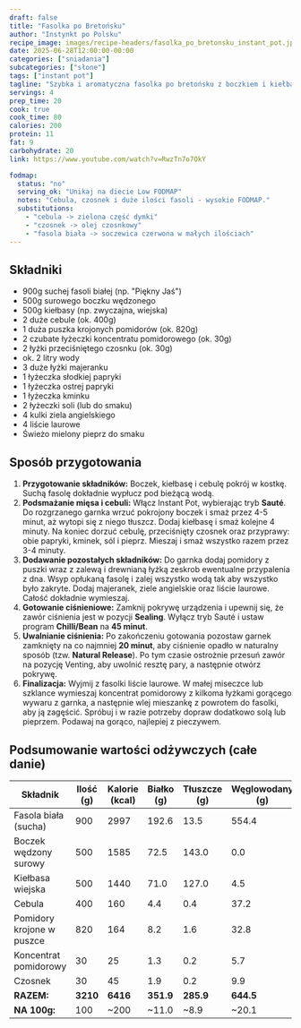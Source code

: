 ```yaml
---
draft: false  
title: "Fasolka po Bretońsku"  
author: "Instynkt po Polsku"  
recipe_image: images/recipe-headers/fasolka_po_bretonsku_instant_pot.jpg  
date: 2025-06-28T12:00:00-00:00  
categories: ["sniadania"]
subcategories: ["słone"]
tags: ["instant pot"]  
tagline: "Szybka i aromatyczna fasolka po bretońsku z boczkiem i kiełbasą, gotowana w Instant Pot bez wcześniejszego namaczania fasoli."  
servings: 4  
prep_time: 20  
cook: true  
cook_time: 80  
calories: 200
protein: 11
fat: 9
carbohydrate: 20 
link: https://www.youtube.com/watch?v=RwzTn7o7OkY

fodmap:
  status: "no"
  serving_ok: "Unikaj na diecie Low FODMAP"
  notes: "Cebula, czosnek i duże ilości fasoli - wysokie FODMAP."
  substitutions:
    - "cebula -> zielona część dymki"
    - "czosnek -> olej czosnkowy"
    - "fasola biała -> soczewica czerwona w małych ilościach"
---
```


## Składniki
*   900g suchej fasoli białej (np. "Piękny Jaś")
*   500g surowego boczku wędzonego
*   500g kiełbasy (np. zwyczajna, wiejska)
*   2 duże cebule (ok. 400g)
*   1 duża puszka krojonych pomidorów (ok. 820g)
*   2 czubate łyżeczki koncentratu pomidorowego (ok. 30g)
*   2 łyżki przeciśniętego czosnku (ok. 30g)
*   ok. 2 litry wody
*   3 duże łyżki majeranku
*   1 łyżeczka słodkiej papryki
*   1 łyżeczka ostrej papryki
*   1 łyżeczka kminku
*   2 łyżeczki soli (lub do smaku)
*   4 kulki ziela angielskiego
*   4 liście laurowe
*   Świeżo mielony pieprz do smaku

## Sposób przygotowania
1.  **Przygotowanie składników:** Boczek, kiełbasę i cebulę pokrój w kostkę. Suchą fasolę dokładnie wypłucz pod bieżącą wodą.
2.  **Podsmażanie mięsa i cebuli:** Włącz Instant Pot, wybierając tryb **Sauté**. Do rozgrzanego garnka wrzuć pokrojony boczek i smaż przez 4-5 minut, aż wytopi się z niego tłuszcz. Dodaj kiełbasę i smaż kolejne 4 minuty. Na koniec dorzuć cebulę, przeciśnięty czosnek oraz przyprawy: obie papryki, kminek, sól i pieprz. Mieszaj i smaż wszystko razem przez 3-4 minuty.
3.  **Dodawanie pozostałych składników:** Do garnka dodaj pomidory z puszki wraz z zalewą i drewnianą łyżką zeskrob ewentualne przypalenia z dna. Wsyp opłukaną fasolę i zalej wszystko wodą tak aby wszystko było zakryte. Dodaj majeranek, ziele angielskie oraz liście laurowe. Całość dokładnie wymieszaj.
4.  **Gotowanie ciśnieniowe:** Zamknij pokrywę urządzenia i upewnij się, że zawór ciśnienia jest w pozycji **Sealing**. Wyłącz tryb Sauté i ustaw program **Chilli/Bean** na **45 minut**.
5.  **Uwalnianie ciśnienia:** Po zakończeniu gotowania pozostaw garnek zamknięty na co najmniej **20 minut**, aby ciśnienie opadło w naturalny sposób (tzw. **Natural Release**). Po tym czasie ostrożnie przesuń zawór na pozycję Venting, aby uwolnić resztę pary, a następnie otwórz pokrywę.
6.  **Finalizacja:** Wyjmij z fasolki liście laurowe. W małej miseczce lub szklance wymieszaj koncentrat pomidorowy z kilkoma łyżkami gorącego wywaru z garnka, a następnie wlej mieszankę z powrotem do fasolki, aby ją zagęścić. Spróbuj i w razie potrzeby dopraw dodatkowo solą lub pieprzem. Podawaj na gorąco, najlepiej z pieczywem.

## Podsumowanie wartości odżywczych (całe danie)

| Składnik                 | Ilość (g) | Kalorie (kcal) | Białko (g) | Tłuszcze (g) | Węglowodany (g) |
|--------------------------|-----------|----------------|------------|--------------|-----------------|
| Fasola biała (sucha)     | 900       | 2997           | 192.6      | 13.5         | 554.4           |
| Boczek wędzony surowy    | 500       | 1585           | 72.5       | 143.0        | 0.0             |
| Kiełbasa wiejska         | 500       | 1440           | 71.0       | 127.0        | 4.5             |
| Cebula                   | 400       | 160            | 4.4        | 0.4          | 37.2            |
| Pomidory krojone w puszce| 820       | 164            | 8.2        | 1.6          | 32.8            |
| Koncentrat pomidorowy    | 30        | 25             | 1.3        | 0.2          | 5.7             |
| Czosnek                  | 30        | 45             | 1.9        | 0.2          | 9.9             |
| **RAZEM:**               | **3210**  | **6416**       | **351.9**  | **285.9**    | **644.5**       |
| **NA 100g:**             | 100       | ~200           | ~11.0      | ~8.9         | ~20.1           |